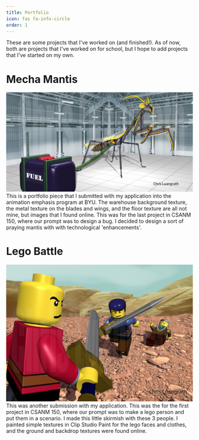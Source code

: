 ```yaml
---
title: Portfolio
icon: fas fa-info-circle
order: 1
---
```


These are some projects that I've worked on (and finished!). As of now, both are projects that I've worked on for school,
but I hope to add projects that I've started on my own.

# Mecha Mantis
![mecha-mantis](../assets/csanm150/LuangrathBugCropped.jpg)
This is a portfolio piece that I submitted with my application into the animation emphasis program at BYU. 
The warehouse background texture, the metal texture on the blades and wings, and the floor texture are all not 
mine, but images that I found online. This was for the last project in CSANM 150, where our prompt 
was to design a bug. I decided to design a sort of praying mantis with with technological 'enhancements'. 

# Lego Battle
![Lego Battle](../assets/csanm150/LuangrathLegoEdited.jpg)
This was another submission with my application. This was the for the first project in CSANM 150, 
where our prompt was to make a lego person and put them in a scenario. I made this little skirmish
with these 3 people. I painted simple textures in Clip Studio Paint for the lego faces and clothes,
and the ground and backdrop textures were found online.